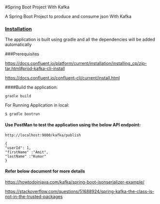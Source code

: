 #Spring Boot Project With Kafka

A Spring Boot Project to produce and consume json With Kafka

### <U>Installation</U>

The application is built using gradle and all the dependencies will be added automatically

###Prerequisites

https://docs.confluent.io/platform/current/installation/installing_cp/zip-tar.html#prod-kafka-cli-install

https://docs.confluent.io/confluent-cli/current/install.html

####Build the application:
```
gradle build
```

For Running Application in local:
```
$ gradle bootrun

```

#### Use PostMan to test the application using the below API endpoint:

```
http://localhost:9000/kafka/publish

{
"userId": 1,
"firstName" :"Amit",
"lastName" :"Kumar"
}

```

#### Refer below document for more details

https://howtodoinjava.com/kafka/spring-boot-jsonserializer-example/

https://stackoverflow.com/questions/51688924/spring-kafka-the-class-is-not-in-the-trusted-packages




